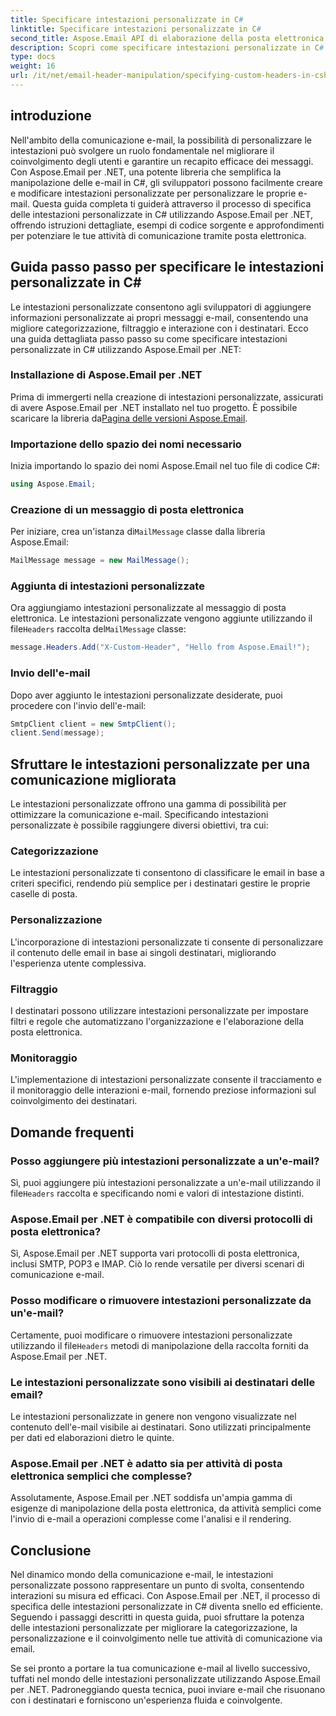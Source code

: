 ```yaml
---
title: Specificare intestazioni personalizzate in C#
linktitle: Specificare intestazioni personalizzate in C#
second_title: Aspose.Email API di elaborazione della posta elettronica .NET
description: Scopri come specificare intestazioni personalizzate in C# utilizzando Aspose.Email per .NET per migliorare la comunicazione tramite posta elettronica. Questa guida passo passo fornisce approfondimenti sulla creazione di intestazioni e-mail personalizzate per un migliore coinvolgimento.
type: docs
weight: 16
url: /it/net/email-header-manipulation/specifying-custom-headers-in-csharp/
---
```



## introduzione

Nell'ambito della comunicazione e-mail, la possibilità di personalizzare le intestazioni può svolgere un ruolo fondamentale nel migliorare il coinvolgimento degli utenti e garantire un recapito efficace dei messaggi. Con Aspose.Email per .NET, una potente libreria che semplifica la manipolazione delle e-mail in C#, gli sviluppatori possono facilmente creare e modificare intestazioni personalizzate per personalizzare le proprie e-mail. Questa guida completa ti guiderà attraverso il processo di specifica delle intestazioni personalizzate in C# utilizzando Aspose.Email per .NET, offrendo istruzioni dettagliate, esempi di codice sorgente e approfondimenti per potenziare le tue attività di comunicazione tramite posta elettronica.

## Guida passo passo per specificare le intestazioni personalizzate in C#

Le intestazioni personalizzate consentono agli sviluppatori di aggiungere informazioni personalizzate ai propri messaggi e-mail, consentendo una migliore categorizzazione, filtraggio e interazione con i destinatari. Ecco una guida dettagliata passo passo su come specificare intestazioni personalizzate in C# utilizzando Aspose.Email per .NET:

### Installazione di Aspose.Email per .NET

Prima di immergerti nella creazione di intestazioni personalizzate, assicurati di avere Aspose.Email per .NET installato nel tuo progetto. È possibile scaricare la libreria da[Pagina delle versioni Aspose.Email](https://releases.aspose.com/email/net/).

### Importazione dello spazio dei nomi necessario

Inizia importando lo spazio dei nomi Aspose.Email nel tuo file di codice C#:

```csharp
using Aspose.Email;
```

### Creazione di un messaggio di posta elettronica

 Per iniziare, crea un'istanza di`MailMessage` classe dalla libreria Aspose.Email:

```csharp
MailMessage message = new MailMessage();
```

### Aggiunta di intestazioni personalizzate

 Ora aggiungiamo intestazioni personalizzate al messaggio di posta elettronica. Le intestazioni personalizzate vengono aggiunte utilizzando il file`Headers` raccolta del`MailMessage` classe:

```csharp
message.Headers.Add("X-Custom-Header", "Hello from Aspose.Email!");
```

### Invio dell'e-mail

Dopo aver aggiunto le intestazioni personalizzate desiderate, puoi procedere con l'invio dell'e-mail:

```csharp
SmtpClient client = new SmtpClient();
client.Send(message);
```

## Sfruttare le intestazioni personalizzate per una comunicazione migliorata

Le intestazioni personalizzate offrono una gamma di possibilità per ottimizzare la comunicazione e-mail. Specificando intestazioni personalizzate è possibile raggiungere diversi obiettivi, tra cui:

### Categorizzazione 
 Le intestazioni personalizzate ti consentono di classificare le email in base a criteri specifici, rendendo più semplice per i destinatari gestire le proprie caselle di posta.

### Personalizzazione 
 L'incorporazione di intestazioni personalizzate ti consente di personalizzare il contenuto delle email in base ai singoli destinatari, migliorando l'esperienza utente complessiva.

### Filtraggio 
 I destinatari possono utilizzare intestazioni personalizzate per impostare filtri e regole che automatizzano l'organizzazione e l'elaborazione della posta elettronica.

### Monitoraggio 
 L'implementazione di intestazioni personalizzate consente il tracciamento e il monitoraggio delle interazioni e-mail, fornendo preziose informazioni sul coinvolgimento dei destinatari.

## Domande frequenti

### Posso aggiungere più intestazioni personalizzate a un'e-mail?

 Sì, puoi aggiungere più intestazioni personalizzate a un'e-mail utilizzando il file`Headers` raccolta e specificando nomi e valori di intestazione distinti.

### Aspose.Email per .NET è compatibile con diversi protocolli di posta elettronica?

Sì, Aspose.Email per .NET supporta vari protocolli di posta elettronica, inclusi SMTP, POP3 e IMAP. Ciò lo rende versatile per diversi scenari di comunicazione e-mail.

### Posso modificare o rimuovere intestazioni personalizzate da un'e-mail?

 Certamente, puoi modificare o rimuovere intestazioni personalizzate utilizzando il file`Headers` metodi di manipolazione della raccolta forniti da Aspose.Email per .NET.

### Le intestazioni personalizzate sono visibili ai destinatari delle email?

Le intestazioni personalizzate in genere non vengono visualizzate nel contenuto dell'e-mail visibile ai destinatari. Sono utilizzati principalmente per dati ed elaborazioni dietro le quinte.

### Aspose.Email per .NET è adatto sia per attività di posta elettronica semplici che complesse?

Assolutamente, Aspose.Email per .NET soddisfa un'ampia gamma di esigenze di manipolazione della posta elettronica, da attività semplici come l'invio di e-mail a operazioni complesse come l'analisi e il rendering.

## Conclusione

Nel dinamico mondo della comunicazione e-mail, le intestazioni personalizzate possono rappresentare un punto di svolta, consentendo interazioni su misura ed efficaci. Con Aspose.Email per .NET, il processo di specifica delle intestazioni personalizzate in C# diventa snello ed efficiente. Seguendo i passaggi descritti in questa guida, puoi sfruttare la potenza delle intestazioni personalizzate per migliorare la categorizzazione, la personalizzazione e il coinvolgimento nelle tue attività di comunicazione via email.

Se sei pronto a portare la tua comunicazione e-mail al livello successivo, tuffati nel mondo delle intestazioni personalizzate utilizzando Aspose.Email per .NET. Padroneggiando questa tecnica, puoi inviare e-mail che risuonano con i destinatari e forniscono un'esperienza fluida e coinvolgente.